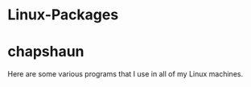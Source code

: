 # Linux-Packages
# chapshaun
Here are some various programs that I use in all of my Linux machines.

